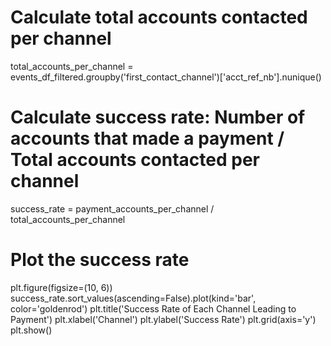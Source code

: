 # Calculate total accounts contacted per channel
total_accounts_per_channel = events_df_filtered.groupby('first_contact_channel')['acct_ref_nb'].nunique()

# Calculate success rate: Number of accounts that made a payment / Total accounts contacted per channel
success_rate = payment_accounts_per_channel / total_accounts_per_channel

# Plot the success rate
plt.figure(figsize=(10, 6))
success_rate.sort_values(ascending=False).plot(kind='bar', color='goldenrod')
plt.title('Success Rate of Each Channel Leading to Payment')
plt.xlabel('Channel')
plt.ylabel('Success Rate')
plt.grid(axis='y')
plt.show()

